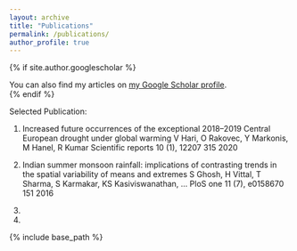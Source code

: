 ```yaml
---
layout: archive
title: "Publications"
permalink: /publications/
author_profile: true
---
```


{% if site.author.googlescholar %}
  <div class="wordwrap">You can also find my articles on <a href="{{site.author.googlescholar}}">my Google Scholar profile</a>.</div>
{% endif %}

Selected Publication:
1. Increased future occurrences of the exceptional 2018–2019 Central European drought under global warming
V Hari, O Rakovec, Y Markonis, M Hanel, R Kumar
Scientific reports 10 (1), 12207
315	2020

2. Indian summer monsoon rainfall: implications of contrasting trends in the spatial variability of means and extremes
S Ghosh, H Vittal, T Sharma, S Karmakar, KS Kasiviswanathan, ...
PloS one 11 (7), e0158670
151	2016

3. 
4. 


{% include base_path %}

<!-- New style rendering if publication categories are defined 
{% if site.publication_category %}
  {% for category in site.publication_category  %}
    {% assign title_shown = false %}
    {% for post in site.publications reversed %}
      {% if post.category != category[0] %}
        {% continue %}
      {% endif %}
      {% unless title_shown %}
        <h2>{{ category[1].title }}</h2><hr />
        {% assign title_shown = true %}
      {% endunless %}
      {% include archive-single.html %}
    {% endfor %}
  {% endfor %}
{% else %}
  {% for post in site.publications reversed %}
    {% include archive-single.html %}
  {% endfor %}
{% endif %}
-->


